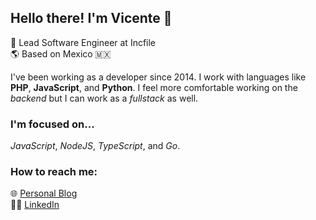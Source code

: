 ## Hello there! I'm Vicente 👋
:large_blue_circle: Lead Software Engineer at Incfile <br>
:earth_americas: Based on Mexico 🇲🇽

I've been working as a developer since 2014. I work with languages like **PHP**, **JavaScript**, and **Python**. I feel more comfortable working on the _backend_ but I can work as a _fullstack_ as well.

### I'm focused on...
_JavaScript_, _NodeJS_, _TypeScript_, and _Go_.

### How to reach me:
🌐 [Personal Blog](https://vicentegtz.com/) <br>
👨‍💼 [LinkedIn](https://www.linkedin.com/in/vicentegtz/)

<!--
**vcgtz/vcgtz** is a ✨ _special_ ✨ repository because its `README.md` (this file) appears on your GitHub profile.

### What I'm working on...
_ReactJS_

Here are some ideas to get you started:

- 🔭 I’m currently working on ...
- 🌱 I’m currently learning ...
- 👯 I’m looking to collaborate on ...
- 🤔 I’m looking for help with ...
- 💬 Ask me about ...
- 📫 How to reach me: ...
- 😄 Pronouns: ...
- ⚡ Fun fact: ...
-->
